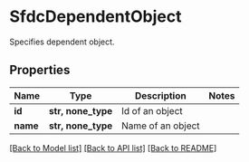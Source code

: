 # SfdcDependentObject

Specifies dependent object.

## Properties
Name | Type | Description | Notes
------------ | ------------- | ------------- | -------------
**id** | **str, none_type** | Id of an object | 
**name** | **str, none_type** | Name of an object | 

[[Back to Model list]](../README.md#documentation-for-models) [[Back to API list]](../README.md#documentation-for-api-endpoints) [[Back to README]](../README.md)


